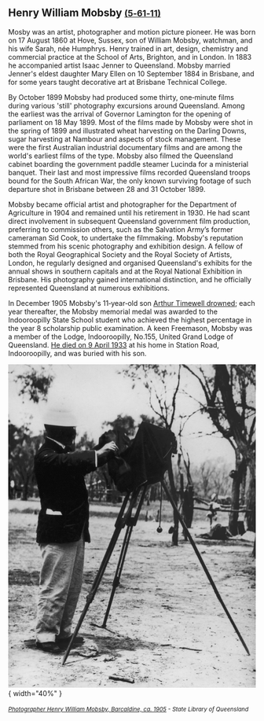 
## Henry William Mobsby <small>[(5‑61‑11)](https://brisbane.discovereverafter.com/profile/31993668 "Go to Memorial Information" )</small>

Mosby was an artist, photographer and motion picture pioneer. He was born on 17 August 1860 at Hove, Sussex, son of William Mobsby, watchman, and his wife Sarah, née Humphrys. Henry trained in art, design, chemistry and commercial practice at the School of Arts, Brighton, and in London. In 1883 he accompanied artist Isaac Jenner to Queensland. Mobsby married Jenner's eldest daughter Mary Ellen on 10 September 1884 in Brisbane, and for some years taught decorative art at Brisbane Technical College. 

By October 1899 Mobsby had produced some thirty, one‑minute films during various 'still' photography excursions around Queensland. Among the earliest was the arrival of Governor Lamington for the opening of parliament on 18 May 1899. Most of the films made by Mobsby were shot in the spring of 1899 and illustrated wheat harvesting on the Darling Downs, sugar harvesting at Nambour and aspects of stock management. These were the first Australian industrial documentary films and are among the world's earliest films of the type. Mobsby also filmed the Queensland cabinet boarding the government paddle steamer Lucinda for a ministerial banquet. Their last and most impressive films recorded Queensland troops bound for the South African War, the only known surviving footage of such departure shot in Brisbane between 28 and 31 October 1899. 

Mobsby became official artist and photographer for the Department of Agriculture in 1904 and remained until his retirement in 1930. He had scant direct involvement in subsequent Queensland government film production, preferring to commission others, such as the Salvation Army’s former cameraman Sid Cook, to undertake the filmmaking. Mobsby's reputation stemmed from his scenic photography and exhibition design. A fellow of both the Royal Geographical Society and the Royal Society of Artists, London, he regularly designed and organised Queensland's exhibits for the annual shows in southern capitals and at the Royal National Exhibition in Brisbane. His photography gained international distinction, and he officially represented Queensland at numerous exhibitions. 

In December 1905 Mobsby's 11‑year‑old son [Arthur Timewell drowned](https://trove.nla.gov.au/newspaper/article/184680167?searchTerm=Arthur%20Timewell%20Mobsby); each year thereafter, the Mobsby memorial medal was awarded to the Indooroopilly State School student who achieved the highest percentage in the year 8 scholarship public examination. A keen Freemason, Mobsby was a member of the Lodge, Indooroopilly, No.155, United Grand Lodge of Queensland. [He died on 9 April 1933](https://trove.nla.gov.au/newspaper/article/22150093) at his home in Station Road, Indooroopilly, and was buried with his son.

<!--
- https://www.couriermail.com.au/questnews/little-boy-honoured-112-years-after-he-drowned-in-a-brisbane-flood/news-story/ee8ea5e767831d9a9c27da8af535a7e3
- https://www.flickr.com/photos/hwmobs/24888797078/in/photostream/
- https://trove.nla.gov.au/newspaper/article/19703747
-->

![Photographer Henry William Mobsby, Barcaldine, ca. 1905](../assets/henry-william-mobsby.jpg){ width="40%" }  

*<small>[Photographer Henry William Mobsby, Barcaldine, ca. 1905](http://onesearch.slq.qld.gov.au/permalink/f/1upgmng/slq_alma21250438610002061) - State Library of Queensland </small>* 
